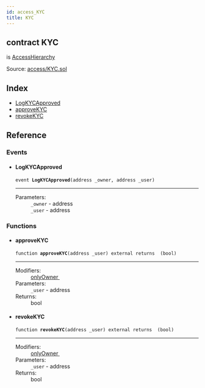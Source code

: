 ```yaml
---
id: access_KYC
title: KYC
---
```


<div class="contract-doc"><div class="contract"><h2 class="contract-header"><span class="contract-kind">contract</span> KYC</h2><p class="base-contracts"><span>is</span> <a href="access_AccessHierarchy.html">AccessHierarchy</a></p><div class="source">Source: <a href="https://github.com/MyBitFoundation/MyBit-Network.tech//blob/v0.0.0/contracts/access/KYC.sol" target="_blank">access/KYC.sol</a></div></div><div class="index"><h2>Index</h2><ul><li><a href="access_KYC.html#LogKYCApproved">LogKYCApproved</a></li><li><a href="access_KYC.html#approveKYC">approveKYC</a></li><li><a href="access_KYC.html#revokeKYC">revokeKYC</a></li></ul></div><div class="reference"><h2>Reference</h2><div class="events"><h3>Events</h3><ul><li><div class="item event"><span id="LogKYCApproved" class="anchor-marker"></span><h4 class="name">LogKYCApproved</h4><div class="body"><code class="signature">event <strong>LogKYCApproved</strong><span>(address _owner, address _user) </span></code><hr/><dl><dt><span class="label-parameters">Parameters:</span></dt><dd><div><code>_owner</code> - address</div><div><code>_user</code> - address</div></dd></dl></div></div></li></ul></div><div class="functions"><h3>Functions</h3><ul><li><div class="item function"><span id="approveKYC" class="anchor-marker"></span><h4 class="name">approveKYC</h4><div class="body"><code class="signature">function <strong>approveKYC</strong><span>(address _user) </span><span>external </span><span>returns  (bool) </span></code><hr/><dl><dt><span class="label-modifiers">Modifiers:</span></dt><dd><a href="access_AccessHierarchy.html#onlyOwner">onlyOwner </a></dd><dt><span class="label-parameters">Parameters:</span></dt><dd><div><code>_user</code> - address</div></dd><dt><span class="label-return">Returns:</span></dt><dd>bool</dd></dl></div></div></li><li><div class="item function"><span id="revokeKYC" class="anchor-marker"></span><h4 class="name">revokeKYC</h4><div class="body"><code class="signature">function <strong>revokeKYC</strong><span>(address _user) </span><span>external </span><span>returns  (bool) </span></code><hr/><dl><dt><span class="label-modifiers">Modifiers:</span></dt><dd><a href="access_AccessHierarchy.html#onlyOwner">onlyOwner </a></dd><dt><span class="label-parameters">Parameters:</span></dt><dd><div><code>_user</code> - address</div></dd><dt><span class="label-return">Returns:</span></dt><dd>bool</dd></dl></div></div></li></ul></div></div></div>
